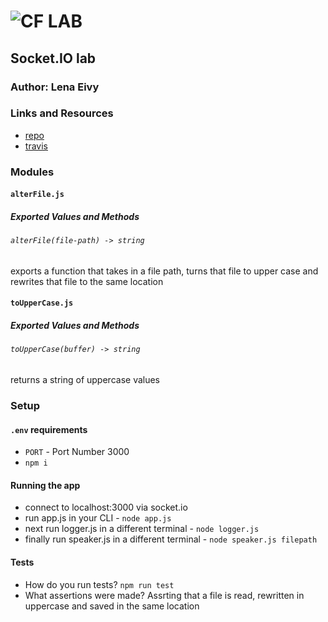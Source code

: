 ![CF](http://i.imgur.com/7v5ASc8.png) LAB
=================================================

## Socket.IO lab

### Author: Lena Eivy

### Links and Resources
* [repo](https://github.com/applena/08-socket.io)
* [travis](https://travis-ci.com/applena/08-socket.io.svg?branch=master)

### Modules
#### `alterFile.js`
##### Exported Values and Methods

###### `alterFile(file-path) -> string`
exports a function that takes in a file path, turns that file to upper case and rewrites that file to the same location

#### `toUpperCase.js`
##### Exported Values and Methods

###### `toUpperCase(buffer) -> string`
returns a string of uppercase values

### Setup
#### `.env` requirements
* `PORT` - Port Number 3000
* `npm i`

#### Running the app
* connect to localhost:3000 via socket.io
* run app.js in your CLI - `node app.js`
* next run logger.js in a different terminal - `node logger.js`
* finally run speaker.js in a different terminal - `node speaker.js filepath`

#### Tests
* How do you run tests?
`npm run test`
* What assertions were made?
Assrting that a file is read, rewritten in uppercase and saved in the same location

